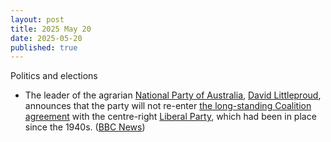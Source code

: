 ```yaml
---
layout: post
title: 2025 May 20
date: 2025-05-20
published: true
---
```



Politics and elections

* The leader of the agrarian [National Party of Australia](https://en.wikipedia.org/wiki/National_Party_of_Australia "National Party of Australia"), [David Littleproud](https://en.wikipedia.org/wiki/David_Littleproud "David Littleproud"), announces that the party will not re-enter [the long-standing Coalition agreement](https://en.wikipedia.org/wiki/Coalition_%28Australia%29 "Coalition (Australia)") with the centre-right [Liberal Party](https://en.wikipedia.org/wiki/Liberal_Party_of_Australia "Liberal Party of Australia"), which had been in place since the 1940s. ([BBC News](https://www.bbc.com/news/articles/cev4dve4970o))
